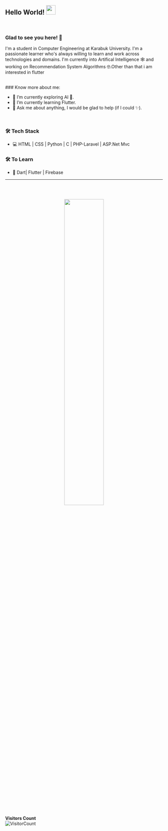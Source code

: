 
## Hello World! <img src="https://raw.githubusercontent.com/syedareehaquasar/syedareehaquasar/master/gifs/Hi.gif" width="30px"></h2>
<br />



### Glad to see you here! 🤩 &nbsp;
I'm a  student  in Computer Engineering at Karabuk University. I'm a passionate learner who's always willing to learn and work across technologies and domains. I'm currently into Artifical Intelligence 🕸️ and working on Recommendation System Algorithms 🤓.Other than that i am interested in flutter

<br />
### Know more about me:

- 🔭 I’m currently exploring AI 🚀.
- 🌱 I’m currently learning Flutter.
- 💬 Ask me about anything, I would be glad to help (if I could ✨).

<br>

<h3>🛠 Tech Stack</h3>



- 💻 HTML | CSS | Python | C | PHP-Laravel | ASP.Net Mvc   

<h3>🛠 To Learn</h3>

- 🔧 Dart| Flutter | Firebase

<hr>

<br/><br/>


<p align="center"><img width="50%" src="https://github-readme-stats.vercel.app/api?username=gamzegurcan&show_icons=true" /></p>




**Visitors Count**  
![VisitorCount](https://profile-counter.glitch.me/{gamzegurcan}/count.svg)



